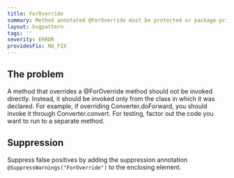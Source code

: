 ```yaml
---
title: ForOverride
summary: Method annotated @ForOverride must be protected or package-private and only invoked from declaring class, or from an override of the method
layout: bugpattern
tags: ''
severity: ERROR
providesFix: NO_FIX
---
```


<!--
*** AUTO-GENERATED, DO NOT MODIFY ***
To make changes, edit the @BugPattern annotation or the explanation in docs/bugpattern.
-->

## The problem
A method that overrides a @ForOverride method should not be invoked directly.
Instead, it should be invoked only from the class in which it was declared. For
example, if overriding Converter.doForward, you should invoke it through
Converter.convert. For testing, factor out the code you want to run to a
separate method.

## Suppression
Suppress false positives by adding the suppression annotation `@SuppressWarnings("ForOverride")` to the enclosing element.

